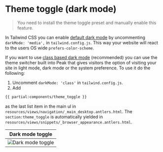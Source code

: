 # Theme toggle (dark mode)

> You need to install the theme toggle preset and manually enable this feature.

In Tailwind CSS you can enable [default dark mode](https://tailwindcss.com/docs/dark-mode) by uncommenting `darkMode: 'media',` in `tailwind.config.js`. This way your website will react to the users OS wide `prefers-color-scheme`.

If you want to use [class based dark mode](https://tailwindcss.com/docs/dark-mode#toggling-dark-mode-manually) (recommended) you can use the theme switcher built into Peak that gives visitors the option of visiting your site in light mode, dark mode or the system preference. To use it do the following:

1. Uncomment `darkMode: 'class'` in `tailwind.config.js`.
2. Add

```html
{{ partial:components/theme_toggle }}
```
as the last list item in the main ul in `resources/views/navigation/_main_desktop.antlers.html`. The `section:theme_toggle` is automatically yielded in `resources/views/snippets/_browser_appearance.antlers.html`.

| Dark mode toggle  |
|---|
| ![Dark mode toggle](/visuals/screenshots/dark-mode.png) |
